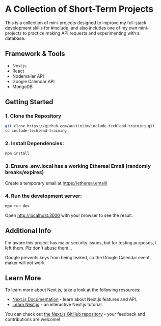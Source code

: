 # A Collection of Short-Term Projects 

This is a collection of mini-projects designed to improve my full-stack development skills for #include, and also includes one of my own mini-projects to practice making API requests and experimenting with a database.

## Framework & Tools
- Next.js
- React
- Nodemailer API
- Google Calendar API
- MongoDB

## Getting Started

### 1. Clone the Repository
```bash
git clone https://github.com/austin1im/include-techlead-training.git
cd include-techlead-training
```

### 2. Install Dependencies:

```bash
npm install
```
### 3. Ensure .env.local has a working Ethereal Email (randomly breaks/expires)

Create a temporary email at https://ethereal.email/


### 4. Run the development server:

```bash
npm run dev
```

Open [http://localhost:3000](http://localhost:3000) with your browser to see the result.

## Additional Info

I'm aware this project has major security issues, but for testing purposes, I left them. Plz don't abuse them...

Google prevents keys from being leaked, so the Google Calendar event maker will not work

## Learn More

To learn more about Next.js, take a look at the following resources:

- [Next.js Documentation](https://nextjs.org/docs) - learn about Next.js features and API.
- [Learn Next.js](https://nextjs.org/learn) - an interactive Next.js tutorial.

You can check out [the Next.js GitHub repository](https://github.com/vercel/next.js) - your feedback and contributions are welcome!
